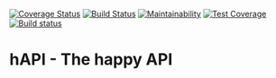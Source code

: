 [![Coverage Status](https://coveralls.io/repos/github/Zaphelyn/hAPI/badge.svg?branch=main)](https://coveralls.io/github/Zaphelyn/hAPI?branch=main) [![Build Status](https://travis-ci.com/Zaphelyn/hAPI.svg?branch=main)](https://travis-ci.com/Zaphelyn/hAPI) [![Maintainability](https://api.codeclimate.com/v1/badges/8c3f8636c80897a62153/maintainability)](https://codeclimate.com/github/Zaphelyn/hAPI/maintainability) [![Test Coverage](https://api.codeclimate.com/v1/badges/8c3f8636c80897a62153/test_coverage)](https://codeclimate.com/github/Zaphelyn/hAPI/test_coverage) [![Build status](https://ci.appveyor.com/api/projects/status/g3h3ah5pcwuagmjj?svg=true)](https://ci.appveyor.com/project/Zaphelyn/hapi)


# hAPI - The happy API